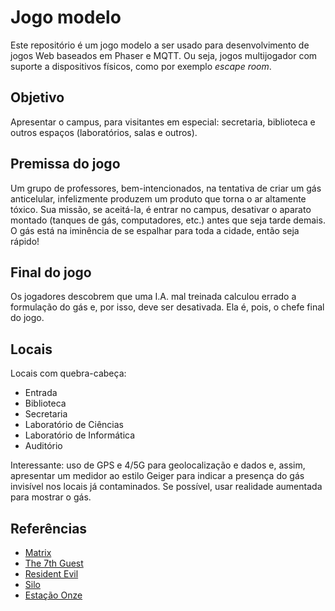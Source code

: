 # Jogo modelo

Este repositório é um jogo modelo a ser usado para desenvolvimento de jogos Web baseados em Phaser e MQTT. Ou seja, jogos multijogador com suporte a dispositivos físicos, como por exemplo *escape room*.

## Objetivo

Apresentar o campus, para visitantes em especial: secretaria, biblioteca e outros espaços (laboratórios, salas e outros).

## Premissa do jogo

Um grupo de professores, bem-intencionados, na tentativa de criar um gás anticelular, infelizmente produzem um produto que torna o ar altamente tóxico. Sua missão, se aceitá-la, é entrar no campus, desativar o aparato montado (tanques de gás, computadores, etc.) antes que seja tarde demais. O gás está na iminência de se espalhar para toda a cidade, então seja rápido!

## Final do jogo

Os jogadores descobrem que uma I.A. mal treinada calculou errado a formulação do gás e, por isso, deve ser desativada. Ela é, pois, o chefe final do jogo.

## Locais

Locais com quebra-cabeça:

- Entrada
- Biblioteca
- Secretaria
- Laboratório de Ciências
- Laboratório de Informática
- Auditório

Interessante: uso de GPS e 4/5G para geolocalização e dados e, assim, apresentar um medidor ao estilo Geiger para indicar a presença do gás invisível nos locais já contaminados. Se possível, usar realidade aumentada para mostrar o gás.

## Referências

- [Matrix](https://www.imdb.com/pt/title/tt0133093/)
- [The 7th Guest](https://www.mobygames.com/game/283/the-7th-guest/)
- [Resident Evil](https://www.residentevil.com/)
- [Silo](https://hughhowey.com/books/)
- [Estação Onze](https://www.emilymandel.com/station-eleven)
